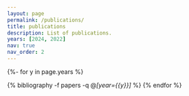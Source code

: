 ```yaml
---
layout: page
permalink: /publications/
title: publications
description: List of publications.
years: [2024, 2022]
nav: true
nav_order: 2
---
```


<!-- _pages/publications.md -->
<div class="publications">

{%- for y in page.years %}
  <!-- <h2 class="year">{{y}}</h2> -->
  {% bibliography -f papers -q @*[year={{y}}]* %}
{% endfor %}

</div>
